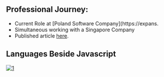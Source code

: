 
## Professional Journey:
-  Current Role at [Poland Software Company](https://expans.
-  Simultaneous working with a Singapore Company 
-  Published article [here](https://expans.io/2022/11/04/react-native-and-python-run-python-script-on-the-frontend-side/).


## Languages Beside Javascript
[![1](https://github-readme-stats.vercel.app/api/top-langs?username=arwysyah&hide=html,scss,stylus,blade,objective-c,jupyter%20notebook,css,shell,javascript,batchfile,ruby,starlark,dockerfile&theme=blue-green&show_icons=true)](https://github.com/arwysyah)

